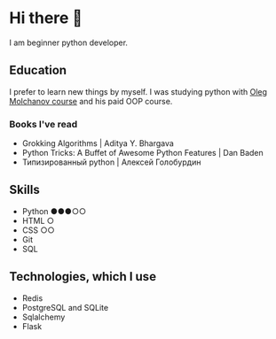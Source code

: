 # Hi there 👋

I am beginner python developer.

## Education
I prefer to learn new things by myself.
I was studying python with [Oleg Molchanov course](https://youtube.com/playlist?list=PLlWXhlUMyooaeSj8L8tVVbtUo0WCO4ORR&si=3TOXOvZ0pRO4jusr) and his paid OOP course.

### Books I've read
* Grokking Algorithms | Aditya Y. Bhargava
* Python Tricks: A Buffet of Awesome Python Features | Dan Baden
* Типизированный python | Алексей Голобурдин

## Skills

* Python ●●●○○
* HTML ○
* CSS ○○
* Git
* SQL

## Technologies, which I use
* Redis
* PostgreSQL and SQLite
* Sqlalchemy
* Flask